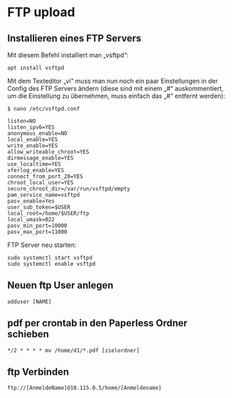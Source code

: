 # FTP upload

## Installieren eines FTP Servers

Mit diesem Befehl installiert man „vsftpd“:

    apt install vsftpd

Mit dem Texteditor „vi“ muss man nun noch ein paar Einstellungen in der Config des FTP Servers ändern (diese sind mit einem „#“ auskommentiert, um die Einstellung zu übernehmen, muss einfach das „#“ entfernt werden):

    $ nano /etc/vsftpd.conf

```
listen=NO
listen_ipv6=YES
anonymous_enable=NO
local_enable=YES
write_enable=YES
allow_writeable_chroot=YES
dirmessage_enable=YES
use_localtime=YES
xferlog_enable=YES
connect_from_port_20=YES
chroot_local_user=YES
secure_chroot_dir=/var/run/vsftpd/empty
pam_service_name=vsftpd
pasv_enable=Yes
user_sub_token=$USER
local_root=/home/$USER/ftp
local_umask=022
pasv_min_port=10000
pasv_max_port=11000
```

FTP Server neu starten:

```
sudo systemctl start vsftpd
sudo systemctl enable vsftpd
```

## Neuen ftp User anlegen

    adduser [NAME]

## pdf per crontab in den Paperless Ordner schieben

    */2 * * * * mv /home/d1/*.pdf [zielordner]

## ftp Verbinden

    ftp://[AnmeldeName]@10.115.0.5/home/[Anmeldename]
